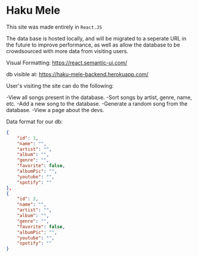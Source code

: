 # Haku Mele

This site was made entirely in `React.JS`

The data base is hosted locally, and will be migrated to a seperate URL in the future to improve performance, as well as allow the database to be crowdsourced with more data from visiting users.

Visual Formatting:
https://react.semantic-ui.com/

db visible at: https://haku-mele-backend.herokuapp.com/

User's visiting the site can do the following: 

-View all songs present in the database.
-Sort songs by artist, genre, name, etc.
-Add a new song to the database.
-Generate a random song from the database.
-View a page about the devs.

Data format for our db: 
```json
{
    "id": 1,
    "name": "",
    "artist": "",
    "album": "",
    "genre": "",
    "favorite": false,
    "albumPic": "",
    "youtube": "",
    "spotify": ""
},
{
    "id": 2,
    "name": "",
    "artist": "",
    "album": "",
    "genre": "",
    "favorite": false,
    "albumPic": "",
    "youtube": "",
    "spotify": ""
}
```





